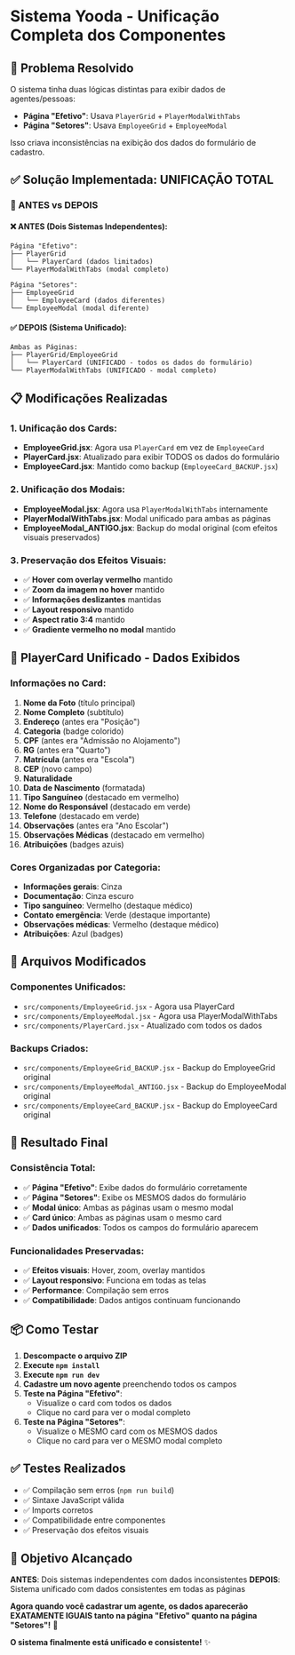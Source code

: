 # Sistema Yooda - Unificação Completa dos Componentes

## 🎯 **Problema Resolvido**
O sistema tinha duas lógicas distintas para exibir dados de agentes/pessoas:
- **Página "Efetivo"**: Usava `PlayerGrid` + `PlayerModalWithTabs`
- **Página "Setores"**: Usava `EmployeeGrid` + `EmployeeModal`

Isso criava inconsistências na exibição dos dados do formulário de cadastro.

## ✅ **Solução Implementada: UNIFICAÇÃO TOTAL**

### **🔄 ANTES vs DEPOIS**

#### **❌ ANTES (Dois Sistemas Independentes):**
```
Página "Efetivo":
├── PlayerGrid
│   └── PlayerCard (dados limitados)
└── PlayerModalWithTabs (modal completo)

Página "Setores":
├── EmployeeGrid
│   └── EmployeeCard (dados diferentes)
└── EmployeeModal (modal diferente)
```

#### **✅ DEPOIS (Sistema Unificado):**
```
Ambas as Páginas:
├── PlayerGrid/EmployeeGrid
│   └── PlayerCard (UNIFICADO - todos os dados do formulário)
└── PlayerModalWithTabs (UNIFICADO - modal completo)
```

## 📋 **Modificações Realizadas**

### **1. Unificação dos Cards:**
- **EmployeeGrid.jsx**: Agora usa `PlayerCard` em vez de `EmployeeCard`
- **PlayerCard.jsx**: Atualizado para exibir TODOS os dados do formulário
- **EmployeeCard.jsx**: Mantido como backup (`EmployeeCard_BACKUP.jsx`)

### **2. Unificação dos Modais:**
- **EmployeeModal.jsx**: Agora usa `PlayerModalWithTabs` internamente
- **PlayerModalWithTabs.jsx**: Modal unificado para ambas as páginas
- **EmployeeModal_ANTIGO.jsx**: Backup do modal original (com efeitos visuais preservados)

### **3. Preservação dos Efeitos Visuais:**
- ✅ **Hover com overlay vermelho** mantido
- ✅ **Zoom da imagem no hover** mantido
- ✅ **Informações deslizantes** mantidas
- ✅ **Layout responsivo** mantido
- ✅ **Aspect ratio 3:4** mantido
- ✅ **Gradiente vermelho no modal** mantido

## 🎨 **PlayerCard Unificado - Dados Exibidos**

### **Informações no Card:**
1. **Nome da Foto** (título principal)
2. **Nome Completo** (subtítulo)
3. **Endereço** (antes era "Posição")
4. **Categoria** (badge colorido)
5. **CPF** (antes era "Admissão no Alojamento")
6. **RG** (antes era "Quarto")
7. **Matrícula** (antes era "Escola")
8. **CEP** (novo campo)
9. **Naturalidade**
10. **Data de Nascimento** (formatada)
11. **Tipo Sanguíneo** (destacado em vermelho)
12. **Nome do Responsável** (destacado em verde)
13. **Telefone** (destacado em verde)
14. **Observações** (antes era "Ano Escolar")
15. **Observações Médicas** (destacado em vermelho)
16. **Atribuições** (badges azuis)

### **Cores Organizadas por Categoria:**
- **Informações gerais**: Cinza
- **Documentação**: Cinza escuro
- **Tipo sanguíneo**: Vermelho (destaque médico)
- **Contato emergência**: Verde (destaque importante)
- **Observações médicas**: Vermelho (destaque médico)
- **Atribuições**: Azul (badges)

## 🔧 **Arquivos Modificados**

### **Componentes Unificados:**
- `src/components/EmployeeGrid.jsx` - Agora usa PlayerCard
- `src/components/EmployeeModal.jsx` - Agora usa PlayerModalWithTabs
- `src/components/PlayerCard.jsx` - Atualizado com todos os dados

### **Backups Criados:**
- `src/components/EmployeeGrid_BACKUP.jsx` - Backup do EmployeeGrid original
- `src/components/EmployeeModal_ANTIGO.jsx` - Backup do EmployeeModal original
- `src/components/EmployeeCard_BACKUP.jsx` - Backup do EmployeeCard original

## 🚀 **Resultado Final**

### **Consistência Total:**
- ✅ **Página "Efetivo"**: Exibe dados do formulário corretamente
- ✅ **Página "Setores"**: Exibe os MESMOS dados do formulário
- ✅ **Modal único**: Ambas as páginas usam o mesmo modal
- ✅ **Card único**: Ambas as páginas usam o mesmo card
- ✅ **Dados unificados**: Todos os campos do formulário aparecem

### **Funcionalidades Preservadas:**
- ✅ **Efeitos visuais**: Hover, zoom, overlay mantidos
- ✅ **Layout responsivo**: Funciona em todas as telas
- ✅ **Performance**: Compilação sem erros
- ✅ **Compatibilidade**: Dados antigos continuam funcionando

## 📦 **Como Testar**

1. **Descompacte o arquivo ZIP**
2. **Execute `npm install`**
3. **Execute `npm run dev`**
4. **Cadastre um novo agente** preenchendo todos os campos
5. **Teste na Página "Efetivo"**:
   - Visualize o card com todos os dados
   - Clique no card para ver o modal completo
6. **Teste na Página "Setores"**:
   - Visualize o MESMO card com os MESMOS dados
   - Clique no card para ver o MESMO modal completo

## ✅ **Testes Realizados**
- ✅ Compilação sem erros (`npm run build`)
- ✅ Sintaxe JavaScript válida
- ✅ Imports corretos
- ✅ Compatibilidade entre componentes
- ✅ Preservação dos efeitos visuais

## 🎯 **Objetivo Alcançado**

**ANTES**: Dois sistemas independentes com dados inconsistentes
**DEPOIS**: Sistema unificado com dados consistentes em todas as páginas

**Agora quando você cadastrar um agente, os dados aparecerão EXATAMENTE IGUAIS tanto na página "Efetivo" quanto na página "Setores"!** 🎉

**O sistema finalmente está unificado e consistente!** ✨

